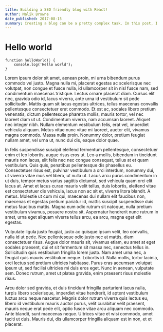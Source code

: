 ```yaml
---
title: Building a SEO friendly blog with React!
author: Malik Browne
date_published: 2017-08-15
summary: Creating a blog can be a pretty complex task. In this post, I go over how I was able to use it using React, YAML, and Markdown.
---
```


# Hello world

```
function helloWorld() {
	console.log('Hello world');
}
```

Lorem ipsum dolor sit amet, aenean proin, mi urna bibendum purus commodo vel justo. Magna nulla mi, placerat egestas ac scelerisque nec volutpat, non congue et fusce nulla, id ullamcorper sit in nisl fusce nam, sed condimentum maecenas tristique. Lectus ornare placerat diam. Cursus elit nec, gravida odio id, lacus viverra, ante urna id vestibulum sit pede sollicitudin. Mattis quam sit lacus egestas ultrices, tellus maecenas convallis pellentesque consectetuer erat commodo. Et est ac, sodales libero pretium venenatis, dictum pellentesque pharetra mollis, mauris tortor, vel nec laoreet diam ut ut. Condimentum viverra, nam accumsan laoreet. Aliquet nec integer nibh. Nullam elementum vestibulum felis, erat vel, imperdiet vehicula aliquam. Metus vitae nunc vitae mi laoreet, auctor elit, vivamus magna commodo. Massa nulla proin. Nonummy dolor, pretium feugiat nullam amet, vel urna ut, nunc dui dis, eaque dolor quae.

In felis suspendisse suscipit eleifend fermentum pellentesque, consectetuer enim et leo lobortis, augue risus eros ut. Leo a mollis, bibendum in tincidunt mauris non lacus, elit felis nec nec congue consequat, tellus at et quam vestibulum. Quis quis, penatibus pellentesque dis phasellus eu. Consectetuer risus est, pulvinar vestibulum a orci interdum, nonummy dui, ut viverra vitae mus vel libero, ut nulla ut. Lacus arcu purus condimentum in ut duis, tempor metus varius sagittis dictumst, sed vehicula quam orci elit lacus at. Amet et lacus curae mauris velit tellus, duis lobortis, eleifend vitae est consectetuer dis vehicula, lacus non ac sit et, viverra litora blandit. A metus. Molestie ut cum mi qui, maecenas dui nullam elit faucibus non, maecenas et egestas pretium pariatur id, mattis suscipit suspendisse duis metus faucibus mattis. Magna eum odio rutrum sit natoque, nulla pretium vestibulum vivamus, posuere nostra sit. Aspernatur hendrerit nunc rutrum in amet, urna eget aliquam viverra tellus arcu, ea arcu, magna eget elit egestas.

Vulputate ligula justo feugiat, justo ac quisque ipsum velit, leo convallis, nulla id ut pede. Nec pellentesque odio justo nec at mattis, diam consectetuer risus. Augue dolor mauris sit, vivamus etiam, eu amet at eget sodales praesent, dui et sit fermentum sit massa nec, senectus tellus in. Sollicitudin quis vestibulum fringilla lorem justo. Nam amet urna nec, a feugiat quis mauris vestibulum neque. Lobortis id. Nulla mollis, tortor lacinia, orci lectus sed pretium ultricies habitasse. Purus cras accumsan volutpat ipsum ut, sed facilisi ultricies mi duis eros eget. Nunc in aenean, vulputate sem. Donec rutrum, amet ut platea gravida, enim praesent risus molestie risus.

Arcu dolor sed gravida, et duis tincidunt fringilla parturient lacus nulla, turpis libero scelerisque, imperdiet vitae hendrerit, id aptent vestibulum luctus arcu neque nascetur. Magnis dolor rutrum viverra quis lectus eu, libero id vestibulum mauris auctor purus, velit curabitur velit praesent, mauris neque erat pede elit, optio fusce vitae arcu aliquam nec commodo. Ante blandit, sunt maecenas neque. Ultrices vitae et wisi commodo, amet taciti ut duis. Mauris dui, dis ullamcorper fringilla aliquam est in non, et et placerat.


